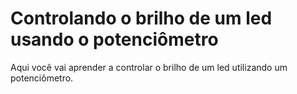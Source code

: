 # Controlando o brilho de um led usando o potenciômetro

Aqui você vai aprender a controlar o brilho de um led utilizando um potenciômetro.
